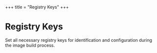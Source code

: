 +++
title = "Registry Keys"
+++

# Registry Keys

Set all necessary registry keys for identification and configuration during the image build process.
